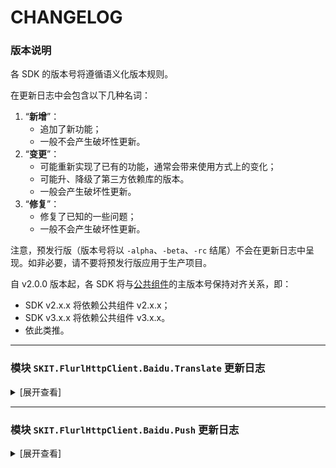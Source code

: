 ﻿# CHANGELOG

### 版本说明

各 SDK 的版本号将遵循语义化版本规则。

在更新日志中会包含以下几种名词：

1.  “**新增**”：
    -   追加了新功能；
    -   一般不会产生破坏性更新。
2.  “**变更**”：
    -   可能重新实现了已有的功能，通常会带来使用方式上的变化；
    -   可能升、降级了第三方依赖库的版本。
    -   一般会产生破坏性更新。
3.  “**修复**”：
    -   修复了已知的一些问题；
    -   一般不会产生破坏性更新。

注意，预发行版（版本号将以 `-alpha`、`-beta`、`-rc` 结尾）不会在更新日志中呈现。如非必要，请不要将预发行版应用于生产项目。

自 v2.0.0 版本起，各 SDK 将与[公共组件](https://www.nuget.org/packages/SKIT.FlurlHttpClient.Common)的主版本号保持对齐关系，即：

-   SDK v2.x.x 将依赖公共组件 v2.x.x；
-   SDK v3.x.x 将依赖公共组件 v3.x.x。
-   依此类推。

---

### 模块 `SKIT.FlurlHttpClient.Baidu.Translate` 更新日志

<details>

<summary>[展开查看]</summary>

-   Release 3.0.0

    -   **变更**：升级公共组件至 v3.0.0。

-   Release 2.0.0

    -   首次发布。

</details>

---

### 模块 `SKIT.FlurlHttpClient.Baidu.Push` 更新日志

<details>

<summary>[展开查看]</summary>

-   Release 3.0.0

    -   首次发布。

</details>
